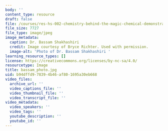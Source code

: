 ```yaml
---
body: ''
content_type: resource
draft: false
file: /courses/res-hs-002-chemistry-behind-the-magic-chemical-demonstrations-for-the-classroom/bassam_photo.jpg
file_size: 7727
file_type: image/jpeg
image_metadata:
  caption: Dr. Bassam Shakhashiri
  credit: Image courtesy of Bryce Richter. Used with permission.
  image-alt: 'Photo of Dr. Bassam Shakhashiri '
learning_resource_types: []
license: https://creativecommons.org/licenses/by-nc-sa/4.0/
resourcetype: Image
title: bassam_photo.jpg
uid: b94dffd9-7839-4b46-af80-1695a30eb668
video_files:
  archive_url: ''
  video_captions_file: ''
  video_thumbnail_file: ''
  video_transcript_file: ''
video_metadata:
  video_speakers: ''
  video_tags: ''
  youtube_description: ''
  youtube_id: ''
---
```

